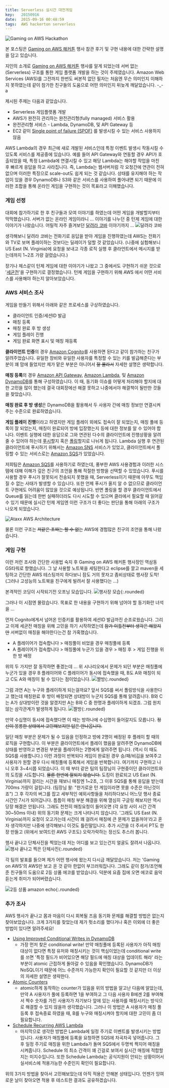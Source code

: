 ```yaml
---
title: Serverless 실시간 대전게임
key:   20150916
date:  2015-09-16 00:48:59
tags:  AWS hackerton serverless
---
```


![Gaming on AWS Hackathon](/assets/images/aws_hackerton/Gaming_on_AWS_Hackathon_1000.png)

본 포스팅은 [Gaming on AWS 해커톤] 행사 참관 후기 및 구현 내용에 대한 간략한 설명을 담고 있습니다.

지인의 소개로 [Gaming on AWS 해커톤] 행사를 알게 되었는데 서버 없는 (Serverless) 구조를 통한 게임 플랫폼 개발을 하는 것이 주제였습니다.
Amazon Web Services (AWS)를 그전까지 한번도 써본적 없던 필자는 처음엔 무슨 의미인지 이해하지 못하였는데 같이 참가한 친구들의 도움으로 어떤 의미인지 뒤늦게 깨달았습니다. -_-a

제시된 주제는 다음과 같았습니다.

  * Serverless 게임플랫폼 개발
  * AWS가 완전히 관리하는 완전관리형(fully managed) 서비스 활용
   * 완전관리형 서비스 - Lambda, DynamoDB, 및 API Gateway 등
  * EC2 같이 [Single point of failure (SPOF)] 를 발생시킬 수 있는 서비스 사용하지 않음

<!--more-->

AWS Lambda의 경우 최근에 새로 개발된 서비스인데 특정 이벤트 발생시 작동시킬 수 있도록 서비스를 제공중에 있습니다.
예를 들어 API Gateway와 연동할 경우 API가 호출되었을 때, 특정 Lambda에 연결시킬 수 있고 해당 Lambda는 해야할 작업을 마친 후 빠르게 응답을 하고 사라집니다.
즉, Lambda는 웹서버처럼 각 요청간에 연관이 전혀 없으며 이러한 특징으로 scale-out도 쉽게 되는 것 같습니다.
상태를 유지해야 하는 작업이 있을 경우 DynamoDB나 S3와 같은 서비스를 사용하여 풀어내면 되기 때문에 이러한 조합을 통해 온라인 게임을 구현하는 것이 목표라고 이해했습니다.


### 게임 선정

대회에 참가하기로 한 후 친구들과 모여 이야기를 하였는데 어떤 게임을 개발할지부터 막막했습니다.
서버가 없는 온라인 게임이라니 ...
이야기를 나누던 중 턴제 게임에 대한 이야기가 나왔습니다.
어릴적 자주 즐겨보던 [달려라 코바] 이야기까지 ...
![달려라 코바](/assets/images/aws_hackerton/cova.jpg)

생각해보니 달려라 코바는 전화기로 응답을 받아 게임을 진행하였는데 AWS는 전화기와 TV로 보며 플레이하는 것보다는 딜레이가 덜할 것 같았습니다.
(나중에 실험해보니 US East (N. Virginia)에 요청을 보내고 각종 로직 실행 후 클라언트에서 메시지를 받는데까지 1~2초 가량 걸렸습니다.)

장기나 체스같이 턴제 게임에 대한 이야기가 나왔고 그 중에서도 구현하기 쉬운 것으로 '[세균전]'을 구현하기로 결정했습니다.
턴제 게임을 구현하기 위해 AWS 에서 어떤 서비스를 사용해야 하는지 알아보았습니다.


### AWS 서비스 조사

게임을 만들기 위해서 아래와 같은 프로세스를 구상하였습니다.

  * 클라이언트 인증/세션ID 발급
  * 매칭 등록
  * 매칭 완료 후 방 생성
  * 게임 플레이 진행
  * 게임 완료 화면 표시 및 매칭 재등록

**클라이언트 인증**의 경우 [Amazon Cognito]를 사용하면 된다고 같이 참가하는 친구가 알려주었습니다.
유일한 장비와 유일한 사용자를 특정할 수 있는 키를 발급해준다는 부분이 꽤 맘에 들었지만 제가 맡은 부분은 아니어서 <del>잘 몰라서</del> 자세한 설명은 생략합니다.

**매칭 등록**의 경우 [Amazon API Gateway], [Amazon Lambda], 및 [Amazon DynamoDB]를 통해 구성하였습니다.
이 때, 동기화 이슈를 어떻게 처리해야 할지에 대한 고민을 많이 했는데 결국 대회장에선 해결 못하고 나중에서야 해결책이 될만한 것들을 찾았습니다.

**매칭 완료 후 방 생성**은 DynamoDB을 활용해서 두 사용자 간에 매칭 정보만 연결시켜주는 수준으로 완료하였습니다.

**게임 플레이 진행**이라고 하였지만 게임 플레이 외에도 접속이 잘 되었는지, 매칭 풀에 등록이 잘 되었는지, 매칭이 완료되어 방에 입장했는지 등에 대한 정보를 알 수 있어야 합니다.
이벤트 실행에 대한 응답으로 그와 연관된 다수의 클라이언트에 진행상황을 알려줄 수 있어야 하는데 [푸시]할지 혹은 [폴링]할지로 나뉘게 됩니다.
Lambda 실행 후 연관된 클라이언트에 푸시하기 위해서는 [Amazon SNS] 서비스가 있었고, 클라이언트에서 폴링할 수 있는 서비스로는 [Amazon SQS]가 있었습니다.

저희팀은 [Amazon SQS]를 사용하기로 하였는데, 풍부한 AWS 사용경험과 이러한 시스템에 대해 이해가 깊은 친구의 조언을 통해 적절한 방향을 선택할 수 있었습니다.
푸시를 사용할 경우 푸시가 잘못되서 전송되지 못했을 때, Serverless이기 때문에 아무도 책임질 수 없는 사태가 발생할 수 있습니다.
또한 언제 푸시가 올지 알 수 없으므로 클라이언트 구현에도 어려움이 많았을 것으로 예상됩니다.
반면 폴링을 할 경우 클라이언트에서 Queue를 읽는데 한번 실패하더라도 다시 시도할 수 있으며 클라에서 필요할 때 읽어갈 수 있기 때문에 실시간 턴제 게임엔 이런 구조가 더 좋다는 판단을 통해 아래의 구조가 나오게 되었습니다.

![Ataxx AWS Architecture](/assets/images/aws_hackerton/architecture.png)

물론 이런 구조는 <del>저같은 초짜는 할 수 없는</del> AWS에 경험많은 친구의 조언을 통해 나왔습니다.


### 게임 구현

이런 저런 조사와 간단한 사용법 숙지 후 Gaming on AWS 해커톤 행사장인 역삼동 GS타워로 향했습니다.
그 날 사용할 노트북을 세팅한다고 eclipse를 깔고 maven을 세팅하고 간단한 AWS 테스팅까지 하다보니 잠도 거의 못자고 좀비상태로 행사장 도착! 
(그러나 고성능의 노트북을 친구에게 빌려서 잘 사용했다는 ...)

본격적인 코딩이 시작되기전 오프닝 모습입니다.
![행사장 모습](/assets/images/aws_hackerton/stage_1.jpg){:.rounded}

그러나 이 시점엔 몰랐습니다.
목표로 한 내용을 구현하기 위해 넘어야 할 동기화란 녀석을 ...

먼저 Cognito에게서 넘어온 인증키를 활용하여 세션ID 발급까진 순조로웠습니다.
그리고 이제 세균전 매칭을 위해 고민을 하기 시작하였는데 <del>참가 이틀전부터 생각은 해왔지만</del> 서버없이 매칭을 해야한다는건 참 가혹했습니다.

  * A 플레이어가 접속합니다 > 매칭풀이 비었을 경우 매칭풀에 등록
  * A 플레이어가 접속합니다 > 매칭풀에 누군가 있을 경우 > 매칭 후 > 게임 진행을 위한 방 배정

위의 두 가지만 잘 동작하면 좋겠는데 ...
위 시나리오에서 문제가 되던 부분은 매칭풀에 누군가 있을 경우 B 플레이어와 C 플레이어가 동시에 접속했을 때, B도 A와 매칭이 되고 C도 A와 매칭이 될 수 있다는 점이었습니다.
![짤방](/assets/images/aws_hackerton/zzal1.jpg){:.rounded}

그럼 과연 A는 누구와 플레이하게 되는걸까요?
앞서 SQS를 써서 폴링방식을 사용한다고 했는데 매칭완료 후 방이 배정되면 상대방이 누군지 SQS를 통해 알려줍니다.
B와 C는 A가 상대방이란 것을 알겠지만 A는 B와 C 중 한명과 플레이하게 되겠죠.
그럼 원치않는 삼각관계가 발생하게 됩니다.
![짤방](/assets/images/aws_hackerton/zzal2.jpg){:.rounded}

만약 수십명이 동시에 접속했다면 이 때는 방하나에 수십명이 들어갈지도 모릅니다.
<del>정신이 몽롱한 상태에서 고민해보지만 답은 안나옵니다.</del>

일단 매칭 부분은 문제가 될 수 있음을 인정하고 방에 2명이 배정된 후 플레이 할 때의 로직을 구현합니다.
이 부분은 클라이언트에서 플레이 했음을 알려주면 DynamoDB에 상태를 반영하고 변경된 부분을 플레이하는 2명에게 알려주면 됩니다.
(역시 이 때도 SQS를 사용합니다.)
이런 과정이 반복되다 게임이 완료된 경우 승/패/비김을 보여주고 사용자가 원할 경우 다시 매칭풀에 등록해서 게임을 반복합니다.
여기까지 구현하고 나니 오후 3~4시쯤 되었습니다.
이 때 부터 같은 팀의 팀장님이 구현중이던 클라이언트와의 도킹을 시도합니다. <del>물론 한번에 잘되지 않습니다.</del>
도킹이 완료되고 US East (N. Virginia)까지 걸리는 시간을 재보니 매칭엔 1~2초, 그 이후 SQS를 통해 응답을 받는데 700ms 가량이 걸립니다. (팀장님 왈: "한가로운 턴 게임이라면 못쓸 수준은 아닌것이죠")
그 후 각자의 버그를 잡고 세부적인 예외사항들을 처리하다보니 어느덧 행사 종료시간인 7시가 되어갑니다.
틈틈이 매칭 부분 해결을 위해 열심히 구글링 해보지만 역시 당장 해결은 안됩니다.
그래도 천천히 매칭요청이 들어오면 (각 요청 사이 시간 간격 30~50ms 이내) 위의 동기화 문제는 크게 나타나지 않습니다.
'그래도 US East (N. Virginia)까지 요청이 오고가는데 시간이 꽤 걸려서 매칭에 큰 문제가 없을꺼야'라고 혼자 생각하지만 나중에 생각해보니 이것도 틀린말입니다.
추가 시간을 더 주셔서 PT도 한장 만들고 (위에서 보여드린 AWS 구조도) 오락가락하는 정신도 추스러 봅니다.

행사 끝나고 단체사진을 찍었는데 저는 어디를 보고 있는건지 얼굴도 잘려서 나옵니다.
![행사 끝나고 찍은 단체사진](/assets/images/aws_hackerton/after_hackerton.jpg){:.rounded}

각 팀의 발표를 들으며 제가 어떤 행사에 왔는지 다시금 깨달았습니다.
저는 'Gaming on AWS'의 AWS만 보고 온 것 같아 한없이 부끄러워집니다.
그래도 같이 참가/조언해준 친구들의 도움으로 2등 상품 에코를 받았습니다.
덕분에 요즘 집에 오면 에코로 음악듣는게 취미가 되어버렸습니다.

![2등 상품 amazon echo](/assets/images/aws_hackerton/echo.jpg){:.rounded}


### 추가 조사

AWS 행사가 끝나고 몸과 마음이 다시 회복될 즈음 동기화 문제를 해결할 방법은 없는지 찾아보았습니다.
크게 3가지를 찾았는데 제가 헛소리를 했다거나 혹은 이외에 더 좋은 방법이 있다면 알려주세요!

  - [Using Improved Conditional Writes in DynamoDB]
    - 가장 먼저 찾은 conditional write! 만약 매칭풀에 등록된 사용자가 아직 매칭 대상이 없다면 특정 유저와 매칭시키는 것이 핵심이었는데 conditional write를 쓰면 '특정 필드가 비어있으면 해당 필드에 매칭 대상을 업데이트 해라' 라는 부분이 atomic 근접하게 돌아갈 수 있음을 확인했습니다. DynamoDB가 NoSQL이기 때문에 어느 수준까지 가능한지 확인이 필요할 것 같지만 더 이상의 자세한 설명은 생략한다.
  - [Atomic Counters]
    - atomic하게 동작하는 counter가 있음을 위의 방법을 알고난 다음에 알았는데, 만약 A 사용자가 풀에 등록하면 1을 부여하고 그 다음 사용자 B에겐 2를 부여해서 짝수 숫자를 가진 사용자가 자기보다 앞에 있는 사용자를 매칭시키는 방식으로 해결할 수 있지 않을까 생각했습니다. 그러나 이 방법은 A 사용자가 매칭 풀 등록 후 접속종료 하였을 때, B를 누구와 매칭시켜야 할지에 대한 고민이 좀 더 필요합니다.
  - [Schedule Recurring AWS Lambda]
    - 마지막으로 생각한 방법은 Lambda에 일정 주기로 이벤트를 발생시키는 방법입니다. 사용자가 매칭풀에 등록을 요청하면 SQS에 차곡차곡 넣어줍니다. 그 후 일정 주기로 매칭을 위한 Lambda가 돌며 SQS에서 두명씩 짝지어 매칭을 시켜줍니다. Schedule 의 최소 간격이 꽤 긴걸로 보여서 실시간 매칭에 적합할지는 미지수입니다. 또한 Schedule Lambda는 공식지원이 안되는 상황이어서 실서비스에 적용가능한 수준인지 확인이 필요합니다.

위의 3가지 방법을 찾아서 고민해보았는데 아직 적용은 안해본 상태입니다.
언젠가 잉여로운 날이 찾아오면 적용 후 테스트한 결과도 공유하겠습니다.


  
[Gaming on AWS 해커톤]: https://aws.amazon.com/ko/events/gaming-on-aws/hackathon/
[Single point of failure (SPOF)]: https://en.wikipedia.org/wiki/Single_point_of_failure
[세균전]: https://en.wikipedia.org/wiki/Ataxx
[Using Improved Conditional Writes in DynamoDB]: http://docs.aws.amazon.com/amazondynamodb/latest/developerguide/WorkingWithItems.html#WorkingWithItems.AtomicCounters
[Atomic Counters]: https://java.awsblog.com/post/Tx3RRJX73ZNOVL/Using-Improved-Conditional-Writes-in-DynamoDB
[달려라 코바]: https://namu.wiki/w/%EB%8B%AC%EB%A0%A4%EB%9D%BC%20%EC%BD%94%EB%B0%94
[푸시]: https://ko.wikipedia.org/wiki/%ED%91%B8%EC%8B%9C_%EA%B8%B0%EB%B2%95
[폴링]: https://ko.wikipedia.org/wiki/%ED%8F%B4%EB%A7%81_(%EC%BB%B4%ED%93%A8%ED%84%B0_%EA%B3%BC%ED%95%99)
[Amazon Cognito]: https://aws.amazon.com/ko/cognito/
[Amazon SNS]: https://aws.amazon.com/ko/sns/
[Amazon SQS]: https://aws.amazon.com/ko/sqs/
[Amazon API Gateway]: https://aws.amazon.com/ko/api-gateway/
[Amazon Lambda]: https://aws.amazon.com/ko/lambda/
[Amazon DynamoDB]: https://aws.amazon.com/ko/dynamodb/
[Schedule Recurring AWS Lambda]: https://alestic.com/2015/05/aws-lambda-recurring-schedule/
